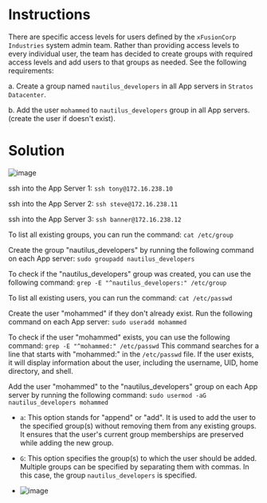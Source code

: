 # Instructions

There are specific access levels for users defined by the `xFusionCorp Industries`
 system admin team. Rather than providing access levels to every 
individual user, the team has decided to create groups with required 
access levels and add users to that groups as needed. See the following 
requirements:

a. Create a group  named `nautilus_developers` in all App servers in `Stratos Datacenter`.

b. Add the user `mohammed` to  `nautilus_developers` group in all App servers. (create the user if doesn't exist).

# Solution

![image](https://github.com/janaom/KodeKloud-Engineer-2.0/assets/83917694/cf43e37f-acd8-4c66-bda3-1415c72bf481)

ssh into the App Server 1: `ssh tony@172.16.238.10`

ssh into the App Server 2: `ssh steve@172.16.238.11`

ssh into the App Server 3: `ssh banner@172.16.238.12`

To list all existing groups, you can run the command: `cat /etc/group`

Create the group "nautilus_developers" by running the following command on each App server:  `sudo groupadd nautilus_developers`

To check if the "nautilus_developers" group was created, you can use the following command: `grep -E "^nautilus_developers:" /etc/group`

To list all existing users, you can run the command: `cat /etc/passwd`

Create the user "mohammed" if they don't already exist. Run the following command on each App server: `sudo useradd mohammed`

To check if the user "mohammed" exists, you can use the following command: `grep -E "^mohammed:" /etc/passwd` This command searches for a line that starts with "mohammed:" in the `/etc/passwd` file. If the user exists, it will display information about the user, including the username, UID, home directory, and shell.

Add the user "mohammed" to the "nautilus_developers" group on each App server by running the following command: `sudo usermod -aG nautilus_developers mohammed`

- `a`: This option stands for "append" or "add". It is used to add the user to the specified group(s) without removing them from any existing groups. It ensures that the user's current group memberships are preserved while adding the new group.
- `G`: This option specifies the group(s) to which the user should be added. Multiple groups can be specified by separating them with commas. In this case, the group `nautilus_developers` is specified.

- ![image](https://github.com/janaom/KodeKloud-Engineer-2.0/assets/83917694/e5bc2468-ace7-451c-aef5-b6f2bf8337b2)

